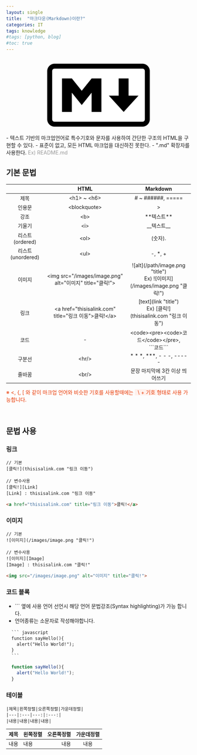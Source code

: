 ```yaml
---
layout: single
title:  "마크다운(Markdown)이란?"
categories: IT
tags: knowledge
#tags: [python, blog]
#toc: true
---
```

<br/>
<div style="text-align: center;">
  <img src="/images/2022-07-11-markdown.png" width="280px" alt="마크다운"/>
</div>
<br/>
- 텍스트 기반의 마크업언어로 특수기호와 문자를 사용하여 간단한 구조의 HTML을 구현할 수 있다.   
- 표준이 없고, 모든 HTML 마크업을 대신하진 못한다.   
- ".md" 확장자를 사용한다. <span style="color: #999">Ex) README.md</span>   

<br/>

## 기본 문법

||HTML|Markdown|
|:---:|:---:|:---:|
|제목|\<h1> ~ \<h6>|# ~ ######, =====|
|인용문|\<blockquote>|>|
|강조|\<b>|\*\*텍스트\*\*|
|기울기|\<i>|\_\_텍스트\_\_|
|리스트 (ordered)|\<ol>|(숫자). |
|리스트 (unordered)|\<ul>|-, *, +|
|이미지|\<img src="/images/image.png" alt="이미지" title="클릭!">|\!\[alt\]\(/path/image.png "title"\) <br> Ex) \!\[이미지\]\(/images/image.png "클릭!"\)|
|링크|\<a href="thisisalink.com" title="링크 이동">클릭!\</a>|\[text\]\(link "title"\) <br> Ex) \[클릭!\]\(thisisalink.com "링크 이동"\)|
|코드|-|\<code>\<pre>\<code>코드\</code>\</pre>, <br/> \`\`\`코드\`\`\` |
|구분선|\<hr/>|\* \* \*, \*\*\*, \- \- \-, \-\-\-\-\-|
|줄바꿈|\<br/>|문장 마지막에 3칸 이상 띄어쓰기|

<p style="color: #e93700;">
  ※ <, {, [ 와 같이 마크업 언어와 비슷한 기호를 사용할때에는 <span style="background: #fff0eb;">&nbsp;&nbsp;\ + 기호&nbsp;</span>형태로 사용 가능합니다.
</p>

<br/>

## 문법 사용

### 링크 

  ```
  // 기본
  [클릭!](thisisalink.com "링크 이동")

  // 변수사용
  [클릭!][Link]
  [Link] : thisisalink.com "링크 이동"   
  ```
  ``` html
  <a href="thisisalink.com" title="링크 이동">클릭!</a>
  ```

### 이미지  

  ```
  // 기본
  ![이미지](/images/image.png "클릭!")

  // 변수사용
  ![이미지][Image]
  [Image] : thisisalink.com "클릭!"
  ```
  ``` html
  <img src="/images/image.png" alt="이미지" title="클릭!">
  ```

### 코드 블록 

  - \`\`\` 옆에 사용 언어 선언시 해당 언어 문법강조(Syntax highlighting)가 가능 합니다.   
  - 언어종류는 소문자로 작성해야합니다.

  ```   
    ``` javascript
    function sayHello(){
      alert("Hello World!");
    }
    ```
  ```   
  
  ``` javascript   
    function sayHello(){
      alert("Hello World!");
    }
  ```   

### 테이블

```
|제목|왼쪽정렬|오른쪽정렬|가운데정렬|
|---|:---|---:|:---:|
|내용|내용|내용|내용|
```

|제목|왼쪽정렬|오른쪽정렬|가운데정렬|
|---|:---|---:|:---:|
|내용|내용|내용|내용|